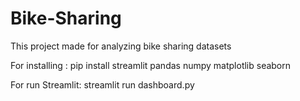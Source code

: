 # Bike-Sharing
This project made for analyzing bike sharing datasets

For installing :
      pip install streamlit pandas numpy matplotlib seaborn

For run Streamlit:
      streamlit run dashboard.py
